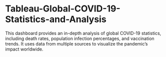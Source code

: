 # Tableau-Global-COVID-19-Statistics-and-Analysis
This dashboard provides an in-depth analysis of global COVID-19 statistics, including death rates, population infection percentages, and vaccination trends. It uses data from multiple sources to visualize the pandemic’s impact worldwide.
